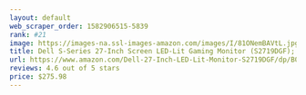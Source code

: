 ```yaml
---
layout: default 
﻿web_scraper_order: 1582906515-5839
rank: #21
image: https://images-na.ssl-images-amazon.com/images/I/81ONemBAVtL.jpg
title: Dell S-Series 27-Inch Screen LED-Lit Gaming Monitor (S2719DGF); QHD (2560 x 1440) up to…
url: https://www.amazon.com/Dell-27-Inch-LED-Lit-Monitor-S2719DGF/dp/B00N2L5CXO/ref=zg_mw_pc_21?_encoding=UTF8&psc=1&refRID=XJT42DXBBEE9H9WCHFME
reviews: 4.6 out of 5 stars
price: $275.98 
---
```

